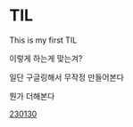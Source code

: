 # TIL

This is my first TIL

이렇게 하는게 맞는겨?

일단 구글링해서 무작정 만들어본다

뭔가 더해본다


[230130](https://github.com/heejuyoondev/TIL/blob/main/2023/230130.md)
